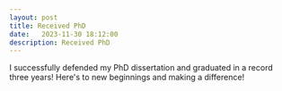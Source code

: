 ```yaml
---
layout: post
title: Received PhD
date:   2023-11-30 18:12:00
description: Received PhD
---
```


I successfully defended my PhD dissertation and graduated in a record three years! Here's to new beginnings and making a difference!
